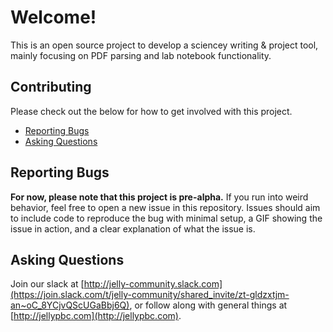 # Welcome!

This is an open source project to develop a sciencey writing & project tool, mainly focusing on PDF parsing and lab notebook functionality.


## Contributing

Please check out the below for how to get involved with this project.

* [Reporting Bugs](#reporting-bugs)
* [Asking Questions](#asking-questions)

## Reporting Bugs

**For now, please note that this project is pre-alpha.** If you run into weird behavior, feel free to open a new issue in this repository. Issues should aim to include code to reproduce the bug with minimal setup, a GIF showing the issue in action, and a clear explanation of what the issue is.


## Asking Questions

Join our slack at [http://jelly-community.slack.com](https://join.slack.com/t/jelly-community/shared_invite/zt-gldzxtjm-an~oC_8YCjvQScUGaBbj6Q), or follow along with general things at [http://jellypbc.com](http://jellypbc.com).
